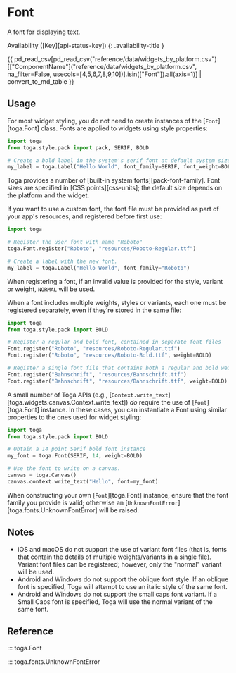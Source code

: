 # Font

A font for displaying text.

Availability ([Key][api-status-key])  <!-- rumdl-disable-line MD013 -->
{: .availability-title }

<nospell>
{{ pd_read_csv[pd_read_csv("reference/data/widgets_by_platform.csv")[["ComponentName"]("reference/data/widgets_by_platform.csv", na_filter=False, usecols=[4,5,6,7,8,9,10])].isin(["Font"]).all(axis=1)] | convert_to_md_table }}
</nospell>

## Usage

For most widget styling, you do not need to create instances of the [`Font`][toga.Font] class. Fonts are applied to widgets using style properties:

```python
import toga
from toga.style.pack import pack, SERIF, BOLD

# Create a bold label in the system's serif font at default system size.
my_label = toga.Label("Hello World", font_family=SERIF, font_weight=BOLD)
```

Toga provides a number of [built-in system fonts][pack-font-family]. Font sizes are specified in [CSS points][css-units]; the default size depends on the platform and the widget.

If you want to use a custom font, the font file must be provided as part of your app's resources, and registered before first use:

```python
import toga

# Register the user font with name "Roboto"
toga.Font.register("Roboto", "resources/Roboto-Regular.ttf")

# Create a label with the new font.
my_label = toga.Label("Hello World", font_family="Roboto")
```

When registering a font, if an invalid value is provided for the style, variant or weight, `NORMAL` will be used.

When a font includes multiple weights, styles or variants, each one must be registered separately, even if they're stored in the same file:

```python
import toga
from toga.style.pack import BOLD

# Register a regular and bold font, contained in separate font files
Font.register("Roboto", "resources/Roboto-Regular.ttf")
Font.register("Roboto", "resources/Roboto-Bold.ttf", weight=BOLD)

# Register a single font file that contains both a regular and bold weight
Font.register("Bahnschrift", "resources/Bahnschrift.ttf")
Font.register("Bahnschrift", "resources/Bahnschrift.ttf", weight=BOLD)
```

A small number of Toga APIs (e.g., [`Context.write_text`][toga.widgets.canvas.Context.write_text]) *do* require the use of [`Font`][toga.Font] instance. In these cases, you can instantiate a Font using similar properties to the ones used for widget styling:

```python
import toga
from toga.style.pack import BOLD

# Obtain a 14 point Serif bold font instance
my_font = toga.Font(SERIF, 14, weight=BOLD)

# Use the font to write on a canvas.
canvas = toga.Canvas()
canvas.context.write_text("Hello", font=my_font)
```

When constructing your own [`Font`][toga.Font] instance, ensure that the font family you provide is valid; otherwise an [`UnknownFontError`][toga.fonts.UnknownFontError] will be raised.

## Notes

- iOS and macOS do not support the use of variant font files (that is, fonts that contain the details of multiple weights/variants in a single file). Variant font files can be registered; however, only the "normal" variant will be used.
- Android and Windows do not support the oblique font style. If an oblique font is specified, Toga will attempt to use an italic style of the same font.
- Android and Windows do not support the small caps font variant. If a Small Caps font is specified, Toga will use the normal variant of the same font.

## Reference

::: toga.Font

::: toga.fonts.UnknownFontError
